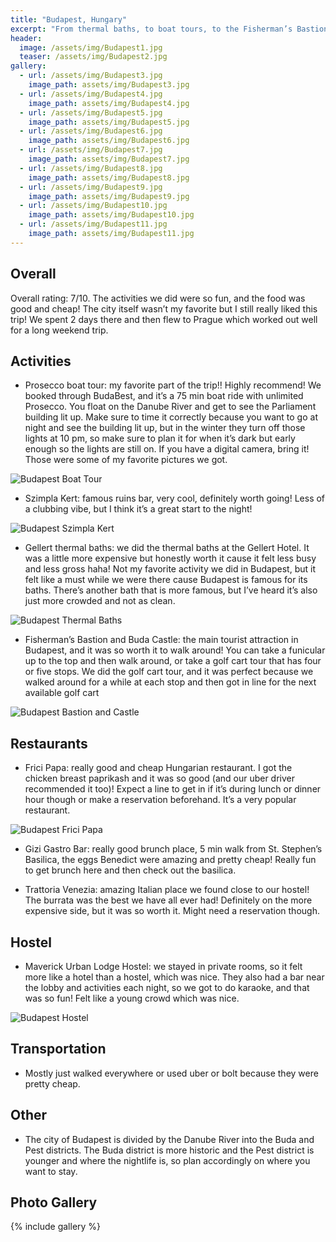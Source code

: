 ```yaml
---
title: "Budapest, Hungary"
excerpt: "From thermal baths, to boat tours, to the Fisherman’s Bastion, there’s so much to do in this city."
header:
  image: /assets/img/Budapest1.jpg
  teaser: /assets/img/Budapest2.jpg
gallery:
  - url: /assets/img/Budapest3.jpg
    image_path: assets/img/Budapest3.jpg
  - url: /assets/img/Budapest4.jpg
    image_path: assets/img/Budapest4.jpg
  - url: /assets/img/Budapest5.jpg
    image_path: assets/img/Budapest5.jpg
  - url: /assets/img/Budapest6.jpg
    image_path: assets/img/Budapest6.jpg
  - url: /assets/img/Budapest7.jpg
    image_path: assets/img/Budapest7.jpg
  - url: /assets/img/Budapest8.jpg
    image_path: assets/img/Budapest8.jpg  
  - url: /assets/img/Budapest9.jpg
    image_path: assets/img/Budapest9.jpg
  - url: /assets/img/Budapest10.jpg
    image_path: assets/img/Budapest10.jpg
  - url: /assets/img/Budapest11.jpg
    image_path: assets/img/Budapest11.jpg
---
```


## Overall
Overall rating: 7/10. The activities we did were so fun, and the food was good and cheap! The city itself wasn’t my favorite but I still really liked this trip! We spent 2 days there and then flew to Prague which worked out well for a long weekend trip.

## Activities
* Prosecco boat tour: my favorite part of the trip!! Highly recommend! We booked through BudaBest, and it’s a 75 min boat ride with unlimited Prosecco. You float on the Danube River and get to see the Parliament building lit up. Make sure to time it correctly because you want to go at night and see the building lit up, but in the winter they turn off those lights at 10 pm, so make sure to plan it for when it’s dark but early enough so the lights are still on. If you have a digital camera, bring it! Those were some of my favorite pictures we got. 

![Budapest Boat Tour](/assets/img/BudapestBoat.jpg)

* Szimpla Kert: famous ruins bar, very cool, definitely worth going! Less of a clubbing vibe, but I think it’s a great start to the night!

![Budapest Szimpla Kert](/assets/img/BudapestBar.jpg)

* Gellert thermal baths: we did the thermal baths at the Gellert Hotel. It was a little more expensive but honestly worth it cause it felt less busy and less gross haha! Not my favorite activity we did in Budapest, but it felt like a must while we were there cause Budapest is famous for its baths. There’s another bath that is more famous, but I’ve heard it’s also just more crowded and not as clean. 

![Budapest Thermal Baths](/assets/img/BudapestBaths.jpg)

* Fisherman’s Bastion and Buda Castle: the main tourist attraction in Budapest, and it was so worth it to walk around! You can take a funicular up to the top and then walk around, or take a golf cart tour that has four or five stops. We did the golf cart tour, and it was perfect because we walked around for a while at each stop and then got in line for the next available golf cart

![Budapest Bastion and Castle](/assets/img/BudapestCastle.jpg)

## Restaurants
* Frici Papa: really good and cheap Hungarian restaurant. I got the chicken breast paprikash and it was so good (and our uber driver recommended it too)! Expect a line to get in if it’s during lunch or dinner hour though or make a reservation beforehand. It’s a very popular restaurant.

![Budapest Frici Papa](/assets/img/BudapestFrici.jpg)

* Gizi Gastro Bar: really good brunch place, 5 min walk from St. Stephen’s Basilica, the eggs Benedict were amazing and pretty cheap! Really fun to get brunch here and then check out the basilica. 

* Trattoria Venezia: amazing Italian place we found close to our hostel! The burrata was the best we have all ever had! Definitely on the more expensive side, but it was so worth it. Might need a reservation though.

## Hostel
* Maverick Urban Lodge Hostel: we stayed in private rooms, so it felt more like a hotel than a hostel, which was nice. They also had a bar near the lobby and activities each night, so we got to do karaoke, and that was so fun! Felt like a young crowd which was nice. 

![Budapest Hostel](/assets/img/BudapestHostel.jpg)

## Transportation
* Mostly just walked everywhere or used uber or bolt because they were pretty cheap.

## Other
* The city of Budapest is divided by the Danube River into the Buda and Pest districts. The Buda district is more historic and the Pest district is younger and where the nightlife is, so plan accordingly on where you want to stay.

## Photo Gallery
{% include gallery %}

